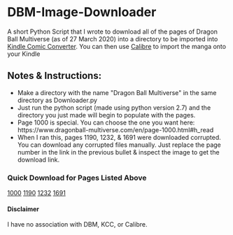# DBM-Image-Downloader
A short Python Script that I wrote to download all of the pages of Dragon Ball Multiverse (as of 27 March 2020) into a directory to be imported into [Kindle Comic Converter](https://kcc.iosphe.re/). You can then use [Calibre](https://calibre-ebook.com/) to import the manga onto your Kindle

## Notes & Instructions:
<ul>
<li>Make a directory with the name "Dragon Ball Multiverse" in the same directory as Downloader.py</li>
<li>Just run the python script (made using python version 2.7) and the directory you just made will begin to populate with the pages.</li>
<li>Page 1000 is special. You can choose the one you want here: https://www.dragonball-multiverse.com/en/page-1000.html#h_read</li>
<li>When I ran this, pages 1190, 1232, & 1691 were downloaded corrupted. You can download any corrupted files manually. Just replace the page number in the link in the previous bullet & inspect the image to get the download link.</li>
</ul>

### Quick Download for Pages Listed Above
[1000](https://www.dragonball-multiverse.com/en/page-1000.html#h_read)
[1190](https://www.dragonball-multiverse.com/image.php?comic=page&num=1190&lg=ono&ext=jpg&pw=c471809e2879b77e2a41ef3dcff35a7a)
[1232](https://www.dragonball-multiverse.com/image.php?comic=page&num=1232&lg=ono&ext=jpg&pw=0611d55d650fdc3fccc397fd24f414db)
[1691](https://www.dragonball-multiverse.com/image.php?comic=page&num=1691&lg=ono&ext=png&pw=d99d2823a5e87d6c128abb995758457a)

#### Disclaimer
I have no association with DBM, KCC, or Calibre.
